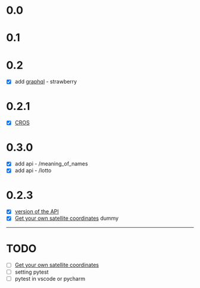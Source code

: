 # 0.0

# 0.1

# 0.2

- [x] add [graphql](https://fastapi.tiangolo.com/advanced/graphql/?h=) - strawberry

# 0.2.1

- [x] [CROS](https://fastapi.tiangolo.com/tutorial/cors/?h=cros#use-corsmiddleware)

# 0.3.0

- [x] add api - /meaning_of_names
- [x] add api - /lotto

# 0.2.3

- [x] [version of the API](https://fastapi.tiangolo.com/tutorial/metadata/)
- [x] [Get your own satellite coordinates](https://ko.wikipedia.org/wiki/%EC%B2%9C%EA%B5%AC%EC%A2%8C%ED%91%9C%EA%B3%84) dummy

---

# TODO

- [ ] [Get your own satellite coordinates](https://astro.kasi.re.kr/learning/pageView/5210)
- [ ] setting pytest
- [ ] pytest in vscode or pycharm
